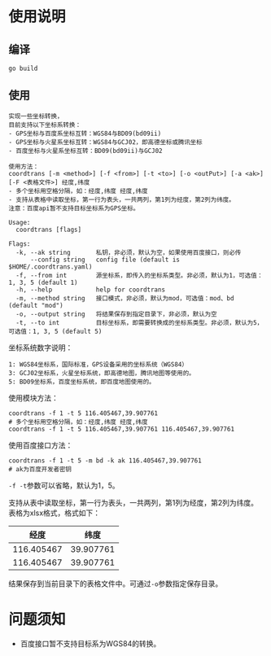 # 使用说明
## 编译
```shell
go build
```
## 使用
```shell
实现一些坐标转换，
目前支持以下坐标系转换：
- GPS坐标与百度系坐标互转：WGS84与BD09(bd09ii)
- GPS坐标与火星系坐标互转：WGS84与GCJ02，即高德坐标或腾讯坐标
- 百度坐标与火星系坐标互转：BD09(bd09ii)与GCJ02

使用方法：
coordtrans [-m <method>] [-f <from>] [-t <to>] [-o <outPut>] [-a <ak>] [-F <表格文件>] 经度,纬度
- 多个坐标用空格分隔，如：经度,纬度 经度,纬度
- 支持从表格中读取坐标，第一行为表头，一共两列，第1列为经度，第2列为纬度。
注意：百度api暂不支持目标坐标系为GPS坐标。

Usage:
  coordtrans [flags]

Flags:
  -k, --ak string       私钥，非必须，默认为空，如果使用百度接口，则必传
      --config string   config file (default is $HOME/.coordtrans.yaml)
  -f, --from int        源坐标系，即传入的坐标系类型。非必须，默认为1，可选值：1, 3, 5 (default 1)
  -h, --help            help for coordtrans
  -m, --method string   接口模式，非必须，默认为mod，可选值：mod、bd (default "mod")
  -o, --output string   将结果保存到指定目录下，非必须，默认为空
  -t, --to int          目标坐标系，即需要转换成的坐标系类型。非必须，默认为5，可选值：1, 3, 5 (default 5)
```
坐标系统数字说明：
```shell
1: WGS84坐标系，国际标准，GPS设备采用的坐标系统（WGS84）
3: GCJ02坐标系，火星坐标系统，即高德地图，腾讯地图等使用的。
5: BD09坐标系，百度坐标系统，即百度地图使用的。
```
使用模块方法：
```shell
coordtrans -f 1 -t 5 116.405467,39.907761
# 多个坐标用空格分隔，如：经度,纬度 经度,纬度
coordtrans -f 1 -t 5 116.405467,39.907761 116.405467,39.907761
```
使用百度接口方法：
```shell
coordtrans -f 1 -t 5 -m bd -k ak 116.405467,39.907761
# ak为百度开发者密钥
```
`-f -t`参数可以省略，默认为1，5。

支持从表中读取坐标，第一行为表头，一共两列，第1列为经度，第2列为纬度。
表格为xlsx格式，格式如下：

经度 | 纬度
---|---
116.405467 | 39.907761
116.405467 | 39.907761
结果保存到当前目录下的表格文件中。可通过`-o`参数指定保存目录。
# 问题须知
- 百度接口暂不支持目标系为WGS84的转换。